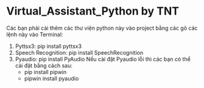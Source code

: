 # Virtual_Assistant_Python by TNT 


Các bạn phải cài thêm các thư viện python này vào project bằng các gõ các lệnh này vào Terminal:
1. Pyttsx3: pip install pyttsx3
2. Speech Recognition: pip install SpeechRecognition
3. Pyaudio: pip install PyAudio 
   Nếu cài đặt Pyaudio lỗi thì các bạn có thể cài đặt bằng cách sau:
   - pip install pipwin
   - pipwin install pyaudio
